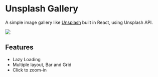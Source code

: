 # Unsplash Gallery

A simple image gallery like [Unsplash](https://unsplash.com) built in React, using Unsplash API.

![](http://ww1.sinaimg.cn/large/9b85365djw1f9zurnqm45j20yv0px7e1.jpg)

## Features

- Lazy Loading
- Multiple layout, Bar and Grid
- Click to zoom-in